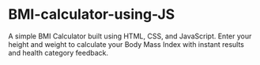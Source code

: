 # BMI-calculator-using-JS
A simple BMI Calculator built using HTML, CSS, and JavaScript. Enter your height and weight to calculate your Body Mass Index with instant results and health category feedback.
